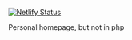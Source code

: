 [![Netlify Status](https://api.netlify.com/api/v1/badges/b7f6588a-072c-4502-bbe8-d2c9994b3eb3/deploy-status)](https://app.netlify.com/sites/heuristic-knuth-10c995/deploys)


Personal homepage, but not in php